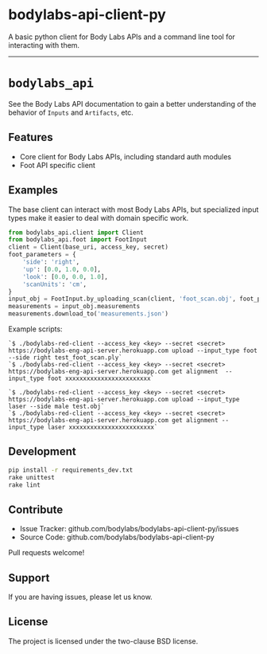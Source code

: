 bodylabs-api-client-py
======================

A basic python client for Body Labs APIs and a command line tool for
interacting with them.

- - - - - - - - - - - - -

`bodylabs_api`
==============

See the Body Labs API documentation to gain a better understanding of
the behavior of `Inputs` and `Artifacts`, etc.

Features
--------

- Core client for Body Labs APIs, including standard auth modules
- Foot API specific client


Examples
--------

The base client can interact with most Body Labs APIs, but specialized input
types make it easier to deal with domain specific work.

```py
from bodylabs_api.client import Client
from bodylabs_api.foot import FootInput
client = Client(base_uri, access_key, secret)
foot_parameters = {
    'side': 'right',
    'up': [0.0, 1.0, 0.0],
    'look': [0.0, 0.0, 1.0],
    'scanUnits': 'cm',
}
input_obj = FootInput.by_uploading_scan(client, 'foot_scan.obj', foot_parameters)
measurements = input_obj.measurements
measurements.download_to('measurements.json')
```

Example scripts:

    `$ ./bodylabs-red-client --access_key <key> --secret <secret> https://bodylabs-eng-api-server.herokuapp.com upload --input_type foot --side right test_foot_scan.ply`
    `$ ./bodylabs-red-client --access_key <key> --secret <secret> https://bodylabs-eng-api-server.herokuapp.com get alignment  --input_type foot xxxxxxxxxxxxxxxxxxxxxxxx`

    `$ ./bodylabs-red-client --access_key <key> --secret <secret> https://bodylabs-eng-api-server.herokuapp.com upload --input_type laser --side male test.obj`
    `$ ./bodylabs-red-client --access_key <key> --secret <secret> https://bodylabs-eng-api-server.herokuapp.com get alignment --input_type laser xxxxxxxxxxxxxxxxxxxxxxxx`


Development
-----------

```sh
pip install -r requirements_dev.txt
rake unittest
rake lint
```


Contribute
----------

- Issue Tracker: github.com/bodylabs/bodylabs-api-client-py/issues
- Source Code: github.com/bodylabs/bodylabs-api-client-py

Pull requests welcome!


Support
-------

If you are having issues, please let us know.


License
-------

The project is licensed under the two-clause BSD license.
